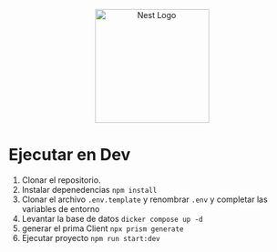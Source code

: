 <p align="center">
  <a href="http://nestjs.com/" target="blank"><img src="https://nestjs.com/img/logo-small.svg" width="200" alt="Nest Logo" /></a>
</p>

# Ejecutar en Dev

1. Clonar el repositorio.
2. Instalar depenedencias `npm install `
3. Clonar el archivo `.env.template` y renombrar `.env` y completar las variables de entorno
4. Levantar la base de datos `dicker compose up -d`
5. generar el prima Client `npx prism generate`
6. Ejecutar proyecto `npm run start:dev`
